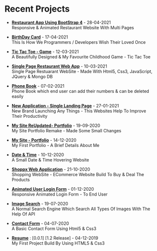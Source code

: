 ### <h1> Recent Projects </h1>
<!-- Starts -->

* **[Restaurant App Using BootStrap 4](https://shahzaibfardeen.github.io/Ristorante_Con_Fusion/)** - 28-04-2021
    <br> Responsive & Animated Restaurant Website With Multi Pages 

* **[BirthDay Card](https://shahzaibfardeen.github.io/Hapie_Bday_Sadu/)** - 17-04-2021
    <br> This Is How We Programmers / Developers Wish Their Loved Once

* **[Tic Tac Toe - Game](https://shahzaibfardeen.github.io/Tic_Tac_Toe/)** - 12-03-2021
    <br> A Beautifully Designed & My Favourite Childhood Game - Tic Tac Toe

* **[Single Page Restaurant Web App](https://shahzaibfardeen.github.io/Chinese-Single_Landing_Webpage/index.html)** - 10-03-2021
    <br> Single Page Restuarant WebSite - Made With Html5, Css3, JavaScript, JQuery & Mongo DB
  
* **[Phone Book](https://shahzaibfardeen.github.io/PhoneBook/)** - 07-02-2021
    <br> Phone Book which end user can add their numbers & can be deleted easily 

* **[New Application - Single Landing Page](https://shahzaibfardeen.github.io/Syberstar-Application/)** - 27-01-2021
    <br> New Brand Launching Any Things - This Websites Help To Improve Their Productivity

* **[My Site ReUpdated- Portfolio](https://shahzaibfardeen.github.io/My_Site_Remake/)** - 19-09-2020
    <br> My Site Portfolio Remake - Made Some Small Changes 

* **[My Site - Portfolio](https://shahzaibfardeen.github.io/My_Site/)** - 14-12-2020
    <br> My First Portfolio - A Brief Details About Me

* **[Date & Time](https://shahzaibfardeen.github.io/Date_-_Time/)** - 10-12-2020
    <br> A Small Date & Time Hovering Website

* **[Shoppx Web Application](https://shahzaibfardeen.github.io/Syberstore_Shoppx/)** - 21-10-2020
    <br> Shopping WebSite - ECommerce Website Build To Buy & Deal The Products

* **[Animated User Login Form](https://shahzaibfardeen.github.io/Login-Form/)** - 01-12-2020
    <br> Responsive Animated Login Form - To End User 

* **[Image Search](https://shahzaibfardeen.github.io/Image-Search/)** - 19-07-2020
    <br> A Normal Search Engine Which Search All Types Of Images With The Help Of API 

* **[Contact Form](https://shahzaibfardeen.github.io/Contact-Form//)** - 04-07-2020
    <br> A Basic Contact Form Using Html5 & Css3

* **[Resume](https://shahzaibfardeen.github.io/Resume/)** : [0.0.1] [1.2 Release] - 04-12-2019
    <br> My First Project Build By Using HTML5 & Css3


<!-- Ends -->
